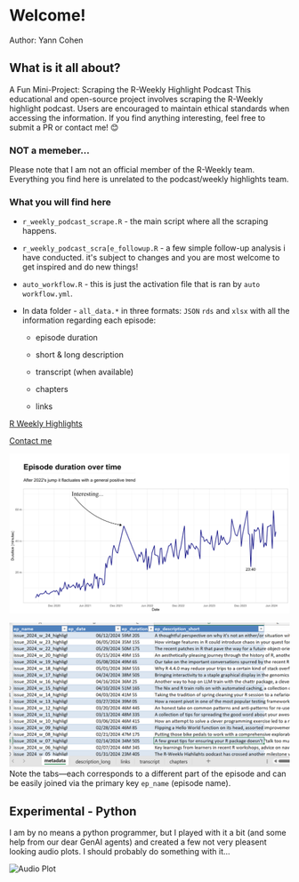 # Welcome!

Author: Yann Cohen

## What is it all about?

A Fun Mini-Project: Scraping the R-Weekly Highlight Podcast This educational and open-source project involves scraping the R-Weekly highlight podcast. Users are encouraged to maintain ethical standards when accessing the information. If you find anything interesting, feel free to submit a PR or contact me! 😊

### NOT a memeber...

Please note that I am not an official member of the R-Weekly team. Everything you find here is unrelated to the podcast/weekly highlights team.

### What you will find here

-   `r_weekly_podcast_scrape.R` - the main script where all the scraping happens.

-   `r_weekly_podcast_scra[e_followup.R` - a few simple follow-up analysis i have conducted. it's subject to changes and you are most welcome to get inspired and do new things!

-   `auto_workflow.R` - this is just the activation file that is ran by `auto workflow.yml`.

-   In data folder - `all_data.*` in three formats: `JSON` `rds` and `xlsx` with all the information regarding each episode:

    -   episode duration

    -   short & long description

    -   transcript (when available)

    -   chapters

    -   links

[R Weekly Highlights](https://serve.podhome.fm/r-weekly-highlights)

[Contact me](mailto:Yannco5@gmail.com)

![Episode Duration Over Time](episode_duration.png)

![Preview of the XL Workbook](xl_preview.png) Note the tabs—each corresponds to a different part of the episode and can be easily joined via the primary key `ep_name` (episode name).

## Experimental - Python

I am by no means a python programmer, but I played with it a bit (and some help from our dear GenAI agents) and created a few not very pleasent looking audio plots. I should probably do something with it...

![Audio Plot](Py/figures/24-w26%20-%20chunk_1_analysis.png)
